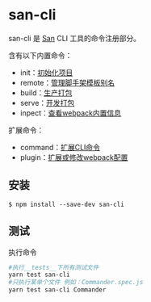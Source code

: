 # san-cli

san-cli 是 [San](https://github.com/baidu/san) CLI 工具的命令注册部分。

含有以下内置命令：
-   init：[初始化项目](https://ecomfe.github.io/san-cli/#/create-project)
-   remote：[管理脚手架模板别名](https://ecomfe.github.io/san-cli/#/create-project)
-   build：[生产打包](https://ecomfe.github.io/san-cli/#/build)
-   serve：[开发打包](https://ecomfe.github.io/san-cli/#/serve)
-   inpect：[查看webpack内置信息](https://ecomfe.github.io/san-cli/#/inspect)

扩展命令：
-   command：[扩展CLI命令](https://ecomfe.github.io/san-cli/#/cmd-plugin)
-   plugin：[扩展或修改webpack配置](https://ecomfe.github.io/san-cli/#/srv-plugin)

## 安装

```shell
$ npm install --save-dev san-cli
```

## 测试

执行命令

```bash
#执行__tests__下所有测试文件
yarn test san-cli
#只执行某单个文件 例如：Commander.spec.js
yarn test san-cli Commander
```
